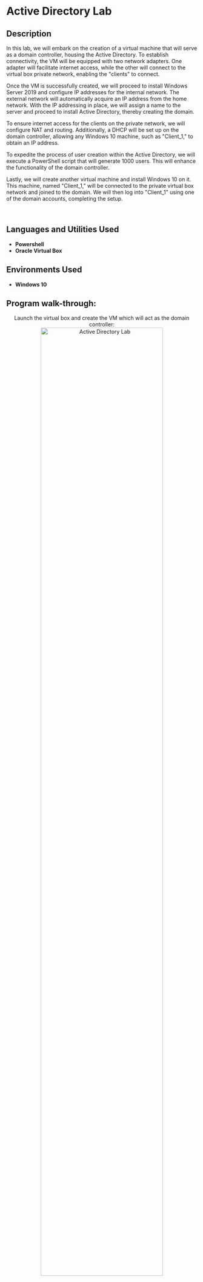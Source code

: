 <h1>Active Directory Lab</h1>

<h2>Description</h2>
In this lab, we will embark on the creation of a virtual machine that will serve as a domain controller, housing the Active Directory. To establish connectivity, the VM will be equipped with two network adapters. One adapter will facilitate internet access, while the other will connect to the virtual box private network, enabling the "clients" to connect. 

Once the VM is successfully created, we will proceed to install Windows Server 2019 and configure IP addresses for the internal network. The external network will automatically acquire an IP address from the home network. With the IP addressing in place, we will assign a name to the server and proceed to install Active Directory, thereby creating the domain. 

To ensure internet access for the clients on the private network, we will configure NAT and routing. Additionally, a DHCP will be set up on the domain controller, allowing any Windows 10 machine, such as "Client_1," to obtain an IP address. 

To expedite the process of user creation within the Active Directory, we will execute a PowerShell script that will generate 1000 users. This will enhance the functionality of the domain controller. 

Lastly, we will create another virtual machine and install Windows 10 on it. This machine, named "Client_1," will be connected to the private virtual box network and joined to the domain. We will then log into "Client_1" using one of the domain accounts, completing the setup.

<br />


<h2>Languages and Utilities Used</h2>

- <b>Powershell</b> 
- <b>Oracle Virtual Box</b>

<h2>Environments Used </h2>

- <b>Windows 10</b>

<h2>Program walk-through:</h2>

<p align="center">
Launch the virtual box and create the VM which will act as the domain controller: <br/>
<img src="https://github.com/NicholasRogers210/ActiveDirectoryLab/blob/main/Images/Screenshot%202023-07-11%20105637.png" height="80%" width="80%" alt="Active Directory Lab"/>
<br />
<br />
Add two network adapters, one internal and one external:  <br/>
<img src="https://github.com/NicholasRogers210/ActiveDirectoryLab/blob/main/Images/Screenshot%202023-07-11%20112609.png" height="80%" width="80%" alt="Active Directory Lab"/>
<br />
<br />
Assign IP addresses to the internal network: <br/>
<img src="https://github.com/NicholasRogers210/ActiveDirectoryLab/blob/main/Images/Screenshot%202023-07-11%20113704.png" height="80%" width="80%" alt="Active Directory Lab"/>
<br />
<br />
Name the server and install the Active Directory:  <br/>
<img src="https://github.com/NicholasRogers210/ActiveDirectoryLab/blob/main/Images/Screenshot%202023-07-11%20113924.png" height="80%" width="80%" alt="Active Directory Lab"/>
<br />
<br />
Configure NAT and routing to allow the clients on the private network to reach the internet through the DC:  <br/>
<img src="https://github.com/NicholasRogers210/ActiveDirectoryLab/blob/main/Images/Screenshot%202023-07-11%20121554.png" height="80%" width="80%" alt="Active Directory Lab"/>
<br />
<br />
Set up a DHCP Server on the DC, so when a Windows 10 machine is created i.e.(Client_1) the machine will be able to get an IP address:  <br/>
<img src="https://github.com/NicholasRogers210/ActiveDirectoryLab/blob/main/Images/Screenshot%202023-07-11%20121957.png" height="80%" width="80%" alt="Active Directory Lab"/>
<br />
<br />
Run a PowerShell script to automatically create 1000 users for the Active Directory in the DC:  <br/>
<img src="https://github.com/NicholasRogers210/ActiveDirectoryLab/blob/main/Images/Screenshot%202023-07-12%20010651.png" height="80%" width="80%" alt="Active Directory Lab"/>
<br />
<br />
Create another VM and install Windows 10 on it, which will be connected to the private Virtual Box Network:  <br/>
<img src="https://github.com/NicholasRogers210/ActiveDirectoryLab/blob/main/Images/Screenshot%202023-07-12%20144146.png" height="80%" width="80%" alt="Active Directory Lab"/>
<br />
<br />
Client_1 connecting to the internet through the DC:  <br/>
<img src="https://github.com/NicholasRogers210/ActiveDirectoryLab/blob/main/Images/Screenshot%202023-07-12%20021732.png" height="80%" width="80%" alt="Active Directory Lab"/>
</p>
<br />
<!--
 ```diff
- text in red
+ text in green
! text in orange
# text in gray
@@ text in purple (and bold)@@
```
--!>
